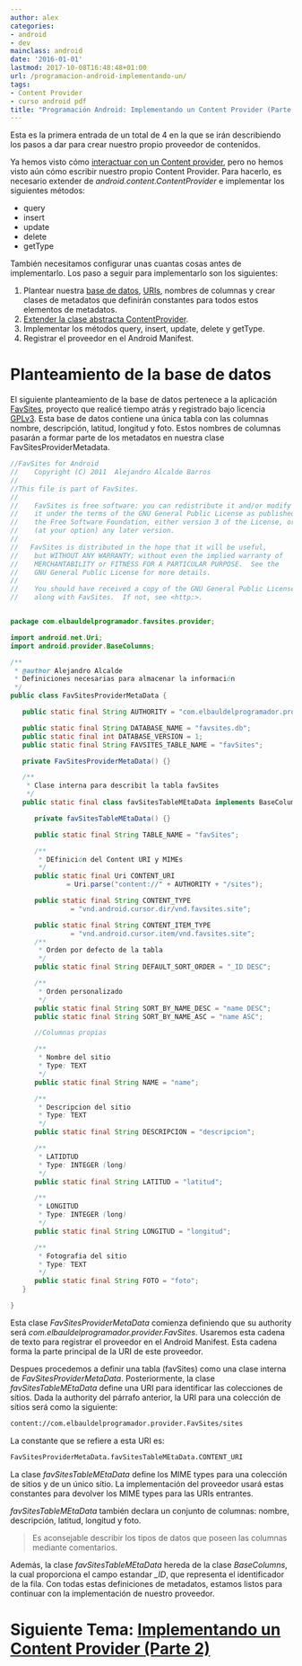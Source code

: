 ```yaml
---
author: alex
categories:
- android
- dev
mainclass: android
date: '2016-01-01'
lastmod: 2017-10-08T16:48:48+01:00
url: /programacion-android-implementando-un/
tags:
- Content Provider
- curso android pdf
title: "Programación Android: Implementando un Content Provider (Parte 1)"
---
```


Esta es la primera entrada de un total de 4 en la que se irán describiendo los pasos a dar para crear nuestro propio proveedor de contenidos.

Ya hemos visto cómo [interactuar con un Content provider][1], pero no hemos visto aún cómo escribir nuestro propio Content Provider. Para hacerlo, es necesario extender de *android.content.ContentProvider* e implementar los siguientes métodos:

<!--more--><!--ad-->

  * query
  * insert
  * update
  * delete
  * getType

También necesitamos configurar unas cuantas cosas antes de implementarlo. Los paso a seguir para implementarlo son los siguientes:

  1. Plantear nuestra [base de datos][2], [URIs][3], nombres de columnas y crear clases de metadatos que definirán constantes para todos estos elementos de metadatos.
  2. [Extender la clase abstracta ContentProvider][4].
  3. Implementar los métodos query, insert, update, delete y getType.
  4. Registrar el proveedor en el Android Manifest.

# Planteamiento de la base de datos

El siguiente planteamiento de la base de datos pertenece a la aplicación [FavSites][5], proyecto que realicé tiempo atrás y registrado bajo licencia [GPLv3][6]. Esta base de datos contiene una única tabla con las columnas nombre, descripción, latitud, longitud y foto. Estos nombres de columnas pasarán a formar parte de los metadatos en nuestra clase FavSitesProviderMetadata.

```java
//FavSites for Android
//    Copyright (C) 2011  Alejandro Alcalde Barros
//
//This file is part of FavSites.
//
//    FavSites is free software: you can redistribute it and/or modify
//    it under the terms of the GNU General Public License as published by
//    the Free Software Foundation, either version 3 of the License, or
//    (at your option) any later version.
//
//   FavSites is distributed in the hope that it will be useful,
//    but WITHOUT ANY WARRANTY; without even the implied warranty of
//    MERCHANTABILITY or FITNESS FOR A PARTICULAR PURPOSE.  See the
//    GNU General Public License for more details.
//
//    You should have received a copy of the GNU General Public License
//    along with FavSites.  If not, see <http:>.


package com.elbauldelprogramador.favsites.provider;

import android.net.Uri;
import android.provider.BaseColumns;

/**
 * @author Alejandro Alcalde
 * Definiciones necesarias para almacenar la información
 */
public class FavSitesProviderMetaData {

   public static final String AUTHORITY = "com.elbauldelprogramador.provider.FavSites";

   public static final String DATABASE_NAME = "favsites.db";
   public static final int DATABASE_VERSION = 1;
   public static final String FAVSITES_TABLE_NAME = "favSites";

   private FavSitesProviderMetaData() {}

   /**
    * Clase interna para describit la tabla favSites
    */
   public static final class favSitesTableMEtaData implements BaseColumns{

      private favSitesTableMEtaData() {}

      public static final String TABLE_NAME = "favSites";

      /**
       * DEfinición del Content URI y MIMEs
       */
      public static final Uri CONTENT_URI
              = Uri.parse("content://" + AUTHORITY + "/sites");

      public static final String CONTENT_TYPE
               = "vnd.android.cursor.dir/vnd.favsites.site";

      public static final String CONTENT_ITEM_TYPE
               = "vnd.android.cursor.item/vnd.favsites.site";
      /**
       * Orden por defecto de la tabla
       */
      public static final String DEFAULT_SORT_ORDER = "_ID DESC";

      /**
       * Orden personalizado
       */
      public static final String SORT_BY_NAME_DESC = "name DESC";
      public static final String SORT_BY_NAME_ASC = "name ASC";

      //Columnas propias

      /**
       * Nombre del sitio
       * Type: TEXT
       */
      public static final String NAME = "name";

      /**
       * Descripcion del sitio
       * Type: TEXT
       */
      public static final String DESCRIPCION = "descripcion";

      /**
       * LATIDTUD
       * Type: INTEGER (long)
       */
      public static final String LATITUD = "latitud";

      /**
       * LONGITUD
       * Type: INTEGER (long)
       */
      public static final String LONGITUD = "longitud";

      /**
       * Fotografia del sitio
       * Type: TEXT
       */
      public static final String FOTO = "foto";
   }

}
```

Esta clase *FavSitesProviderMetaData* comienza definiendo que su authority será *com.elbauldelprogramador.provider.FavSites*. Usaremos esta cadena de texto para registrar el proveedor en el Android Manifest. Esta cadena forma la parte principal de la URI de este proveedor.

Despues procedemos a definir una tabla (favSites) como una clase interna de *FavSitesProviderMetaData*. Posteriormente, la clase *favSitesTableMEtaData* define una URI para identificar las colecciones de sítios. Dada la authority del párrafo anterior, la URI para una colección de sítios será como la siguiente:

```bash
content://com.elbauldelprogramador.provider.FavSites/sites
```

La constante que se refiere a esta URI es:

```bash
FavSitesProviderMetaData.favSitesTableMEtaData.CONTENT_URI
```

La clase *favSitesTableMEtaData* define los MIME types para una colección de sitios y de un único sítio. La implementación del proveedor usará estas constantes para devolver los MIME types para las URIs entrantes.

*favSitesTableMEtaData* también declara un conjunto de columnas: nombre, descripción, latitud, longitud y foto.

> Es aconsejable describir los tipos de datos que poseen las columnas mediante comentarios.

Además, la clase *favSitesTableMEtaData* hereda de la clase *BaseColumns*, la cual proporciona el campo estandar *_ID*, que representa el identificador de la fila. Con todas estas definiciones de metadatos, estamos listos para continuar con la implementación de nuestro proveedor.

# Siguiente Tema: [Implementando un Content Provider (Parte 2)][7]

 [1]: https://elbauldelprogramador.com/programacion-android-actualizar-y
 [2]: https://elbauldelprogramador.com/bases-de-datos
 [3]: https://elbauldelprogramador.com/programacion-android-proveedores-de_28
 [4]: https://elbauldelprogramador.com/programacion-android-implementando-un_08
 [5]: https://elbauldelprogramador.com/prueba-la-aplicacion-favsites-en-tu
 [6]: https://elbauldelprogramador.com/evaluando-el-estado-de-la-licencia-gpl
 [7]: https://elbauldelprogramador.com/programacion-android-implementando-un_08/
